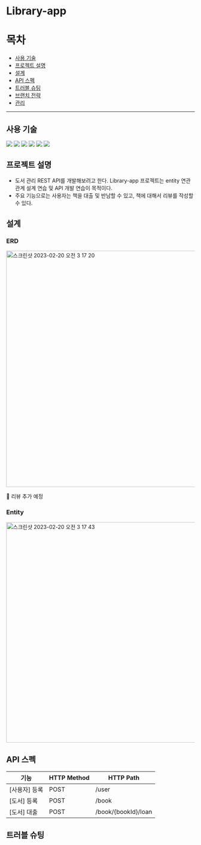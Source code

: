 # Library-app 

# 목차
- [사용 기술](#사용-기술)
- [프로젝트 설명](#프로젝트-설명)
- [설계](#설계)
- [API 스펙](#API-스펙)
- [트러블 슈팅](#트러블-슈팅)
- [브랜치 전략](#브랜치-전략)
- [관리](#관리)

---

## 사용 기술

<a><img src="https://img.shields.io/badge/Spring Boot-6DB33F?style=flat-square&logo=SpringBoot&logoColor=white"/></a>
<a><img src="https://img.shields.io/badge/Java-007396?style=flat-square&logo=Java&logo&Color=white"/></a>
<a><img src="https://img.shields.io/badge/Spring Data JPA-6DB33F?style=flat-square&logo=&logoColor=white"/></a>
<a><img src="https://img.shields.io/badge/Gradle-02303A?style=flat-square&logo=Gradle&logoColor=white"/></a>
<a><img src="https://img.shields.io/badge/Git-F05032?style=flat-square&logo=Git&logoColor=white"/></a>
<a><img src="https://img.shields.io/badge/GitHub-181717?style=flat-square&logo=GitHub&logoColor=white"/></a>



## 프로젝트 설명

- 도서 관리 REST API를 개발해보려고 한다. Library-app 프로젝트는 entity 연관관계 설계 연습 및 API 개발 연습이 목적이다.
- 주요 기능으로는 사용자는 책을 대출 및 반남할 수 있고, 책에 대해서 리뷰를 작성할 수 있다.



## 설계

### ERD

<img width="632" alt="스크린샷 2023-02-20 오전 3 17 20" src="https://user-images.githubusercontent.com/83000829/219967128-d70e4299-21a6-434a-8e6e-18801671e814.png">

📌 리뷰 추가 예정

### Entity

<img width="589" alt="스크린샷 2023-02-20 오전 3 17 43" src="https://user-images.githubusercontent.com/83000829/219967147-42bea406-6555-493b-9c97-3475eb66b364.png">



## API 스펙


| 기능       | HTTP Method | HTTP Path           |
|----------|-------------|---------------------|
| [사용자] 등록 | POST        | /user               |
| [도서] 등록  | POST        | /book               |
| [도서] 대출  | POST        | /book/{bookId}/loan |



## 트러블 슈팅


